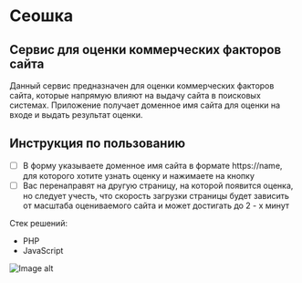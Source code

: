 # Сеошка
## Сервис для оценки коммерческих факторов сайта 
Данный сервис предназначен для оценки коммерческих факторов сайта, которые напрямую влияют на выдачу сайта в поисковых системах. Приложение получает доменное имя сайта для оценки на входе и выдать результат оценки.

## Инструкция по пользованию
- [ ] В форму указываете доменное имя сайта в формате https://name, для которого хотите узнать оценку и нажимаете на кнопку
- [ ] Вас перенаправят на другую страницу, на которой появится оценка, но следует учесть, что скорость загрузки страницы будет зависить от масштаба оцениваемого сайта и может достигать до 2 - х минут

Стек решений:
- PHP
- JavaScript

![Image alt](https://github.com/Stepinaut/img_seoshka/blob/main/logo.png)
